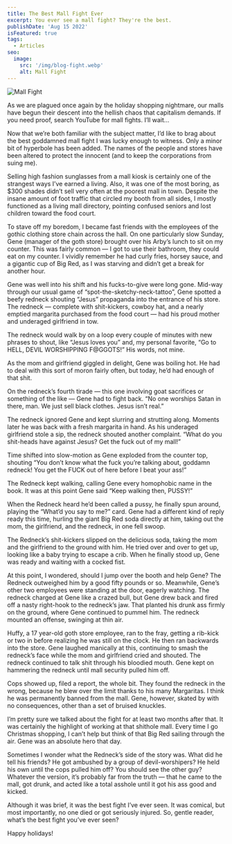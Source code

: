```yaml
---
title: The Best Mall Fight Ever
excerpt: You ever see a mall fight? They're the best.
publishDate: 'Aug 15 2022'
isFeatured: true
tags:
  - Articles
seo:
  image:
    src: '/img/blog-fight.webp'
    alt: Mall Fight
---
```


![Mall Fight](/img/blog-fight.webp)

As we are plagued once again by the holiday shopping nightmare, our malls have begun their descent into the hellish chaos that capitalism demands. If you need proof, search YouTube for mall fights. I’ll wait...

Now that we’re both familiar with the subject matter, I’d like to brag about the best goddamned mall fight I was lucky enough to witness. Only a minor bit of hyperbole has been added. The names of the people and stores have been altered to protect the innocent (and to keep the corporations from suing me).

Selling high fashion sunglasses from a mall kiosk is certainly one of the strangest ways I’ve earned a living. Also, it was one of the most boring, as $300 shades didn’t sell very often at the poorest mall in town. Despite the insane amount of foot traffic that circled my booth from all sides, I mostly functioned as a living mall directory, pointing confused seniors and lost children toward the food court.

To stave off my boredom, I became fast friends with the employees of the gothic clothing store chain across the hall. On one particularly slow Sunday, Gene (manager of the goth store) brought over his Arby’s lunch to sit on my counter. This was fairly common — I got to use their bathroom, they could eat on my counter. I vividly remember he had curly fries, horsey sauce, and a gigantic cup of Big Red, as I was starving and didn’t get a break for another hour.

Gene was well into his shift and his fucks-to-give were long gone. Mid-way through our usual game of “spot-the-sketchy-neck-tattoo”, Gene spotted a beefy redneck shouting “Jesus” propaganda into the entrance of his store. The redneck — complete with shit-kickers, cowboy hat, and a nearly emptied margarita purchased from the food court — had his proud mother and underaged girlfriend in tow.

The redneck would walk by on a loop every couple of minutes with new phrases to shout, like “Jesus loves you” and, my personal favorite, “Go to HELL, DEVIL WORSHIPPING F@GGOTS!” His words, not mine.

As the mom and girlfriend giggled in delight, Gene was boiling hot. He had to deal with this sort of moron fairly often, but today, he’d had enough of that shit.

On the redneck’s fourth tirade — this one involving goat sacrifices or something of the like — Gene had to fight back. “No one worships Satan in there, man. We just sell black clothes. Jesus isn’t real.”

The redneck ignored Gene and kept slurring and strutting along. Moments later he was back with a fresh margarita in hand. As his underaged girlfriend stole a sip, the redneck shouted another complaint. “What do you shit-heads have against Jesus? Get the fuck out of my mall!”

Time shifted into slow-motion as Gene exploded from the counter top, shouting “You don’t know what the fuck you’re talking about, goddamn redneck! You get the FUCK out of here before I beat your ass!”

The Redneck kept walking, calling Gene every homophobic name in the book. It was at this point Gene said “Keep walking then, PUSSY!”

When the Redneck heard he’d been called a pussy, he finally spun around, playing the “What’d you say to me?” card. Gene had a different kind of reply ready this time, hurling the giant Big Red soda directly at him, taking out the mom, the girlfriend, and the redneck, in one fell swoop.

The Redneck’s shit-kickers slipped on the delicious soda, taking the mom and the girlfriend to the ground with him. He tried over and over to get up, looking like a baby trying to escape a crib. When he finally stood up, Gene was ready and waiting with a cocked fist.

At this point, I wondered, should I jump over the booth and help Gene? The Redneck outweighed him by a good fifty pounds or so. Meanwhile, Gene’s other two employees were standing at the door, eagerly watching. The redneck charged at Gene like a crazed bull, but Gene drew back and fired off a nasty right-hook to the redneck’s jaw. That planted his drunk ass firmly on the ground, where Gene continued to pummel him. The redneck mounted an offense, swinging at thin air.

Huffy, a 17 year-old goth store employee, ran to the fray, getting a rib-kick or two in before realizing he was still on the clock. He then ran backwards into the store. Gene laughed manically at this, continuing to smash the redneck’s face while the mom and girlfriend cried and shouted. The redneck continued to talk shit through his bloodied mouth. Gene kept on hammering the redneck until mall security pulled him off.

Cops showed up, filed a report, the whole bit. They found the redneck in the wrong, because he blew over the limit thanks to his many Margaritas. I think he was permanently banned from the mall. Gene, however, skated by with no consequences, other than a set of bruised knuckles.

I’m pretty sure we talked about the fight for at least two months after that. It was certainly the highlight of working at that shithole mall. Every time I go Christmas shopping, I can’t help but think of that Big Red sailing through the air. Gene was an absolute hero that day.

Sometimes I wonder what the Redneck’s side of the story was. What did he tell his friends? He got ambushed by a group of devil-worshipers? He held his own until the cops pulled him off? You should see the other guy? Whatever the version, it’s probably far from the truth — that he came to the mall, got drunk, and acted like a total asshole until it got his ass good and kicked.

Although it was brief, it was the best fight I’ve ever seen. It was comical, but most importantly, no one died or got seriously injured. So, gentle reader, what’s the best fight you’ve ever seen?

Happy holidays!
